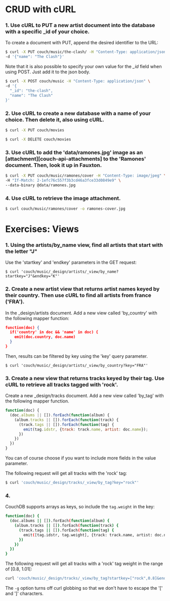 # CRUD with cURL

### 1. Use cURL to PUT a new artist document into the database with a specific _id of your choice.
To create a document with PUT, append the desired identifier to the URL:

``` bash
$ curl -X PUT couch/music/the-clash/ -H "Content-Type: application/json" \
-d '{"name": "The Clash"}'
```

Note that it is also possible to specify your own value for the *_id* field when using POST. Just add it to the json body.

``` bash
$ curl -X POST couch/music -H "Content-Type: application/json" \
-d '{    
  "_id": "the-clash",
  "name": "The Clash"
}'
```


### 2. Use cURL to create a new database with a name of your choice. Then delete it, also using cURL.
``` bash
$ curl -X PUT couch/movies
```

``` bash
$ curl -X DELETE couch/movies
```

### 3. Use cURL to add the 'data/ramones.jpg' image as an [attachment][couch-api-attachments] to the 'Ramones' document. Then, look it up in Fauxton.

``` bash
$ curl -X PUT couch/music/ramones/cover -H "Content-Type: image/jpeg" \
-H "If-Match: 2-1efc76c557f3b3cd46a3fce33d0849e9" \
--data-binary @data/ramones.jpg
```

### 4. Use cURL to retrieve the image attachment.
``` bash
$ curl couch/music/ramones/cover -o ramones-cover.jpg
```

# Exercises: Views

### 1. Using the artists/by_name view, find all artists that start with the letter "J"

Use the 'startkey' and 'endkey' parameters in the GET request:

```
$ curl 'couch/music/_design/artists/_view/by_name?startkey="J"&endkey="K"'
```

### 2. Create a new artist view that returns artist names keyed by their country. Then use cURL to find all artists from france ('FRA').
In the _design/artists document. Add a new view called 'by\_country' with the following mapper function:

``` json
function(doc) {
  if('country' in doc && 'name' in doc) {
    emit(doc.country, doc.name)
  }
}
```

Then, results can be filtered by key using the 'key' query parameter.

```
$ curl 'couch/music/_design/artists/_view/by_country?key="FRA"'
```
### 3. Create a new view that returns tracks keyed by their tag. Use cURL to retrieve all tracks tagged with 'rock'.
Create a new _design/tracks document. Add a new view called 'by\_tag' with the following mapper function.

``` javascript
function(doc) {
  (doc.albums || []).forEach(function(album) {
    (album.tracks || []).forEach(function(track) {
      (track.tags || []).forEach(function(tag) {
        emit(tag.idstr, {track: track.name, artist: doc.name});
      })
    })
  })
}
```

You can of course choose if you want to include more fields in the value parameter.

The following request will get all tracks with the 'rock' tag:

``` bash
$ curl 'couch/music/_design/tracks/_view/by_tag?key="rock"'
```

### 4.
CouchDB supports arrays as keys, so include the ```tag.weight``` in the key:

``` bash
function(doc) {
  (doc.albums || []).forEach(function(album) {
    (album.tracks || []).forEach(function(track) {
      (track.tags || []).forEach(function(tag) {
        emit([tag.idstr, tag.weight], {track: track.name, artist: doc.name});
      })
    })
  })
}
```


The following request will get all tracks with a 'rock' tag weight in the range of [0.8, 1.01[:

``` bash
curl 'couch/music/_design/tracks/_view/by_tag?startkey=["rock",0.8]&endkey=["rock",1.01]' -g
```

The ```-g``` option turns off curl globbing so that we don't have to escape the '[' and ']' characters.